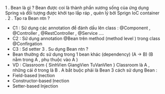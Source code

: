 1 . Bean là gì ?
Bean được coi là thành phần xương sống của ứng dụng Spring và 
đối tượng được khởi tạo lắp ráp , quẻn lý bởi Sprign IoC 
container .
2 . Tạo ra Bean ntn ?
- C1 : Sử dụng các annotation để đánh dấu lên class : @Component ,
@Controller , @RestController , @Service ....
- C2 : Sứ dụng annotation @Bean trên method (method level ) trong 
class @Confirgation
- C3 : Sd setter
3 . Su dụng Bean ntn ?
- Bean thường đc sử dụng trong 1 bean khác (dependency) (A -> B)
  (B nằm trong A , phụ thuộc vào A )
- VD : Classroom {
    SinhVien
    GiangVien
    TuVanVIen
} 
Classroom là A , những cái ở trong là B . A bắt buộc phải là Bean
 3 cách sử dụng Bean :
- Field-based Ịnection
- Constructor-based Ịnection
- Setter-based Injection
